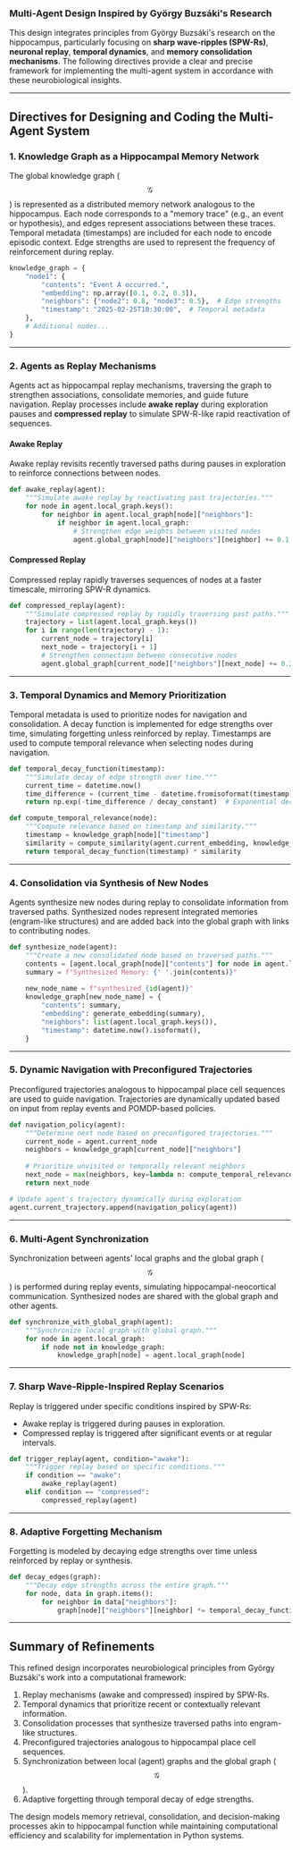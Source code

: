 ### **Multi-Agent Design Inspired by György Buzsáki's Research**

This design integrates principles from György Buzsáki's research on the hippocampus, particularly focusing on **sharp wave-ripples (SPW-Rs)**, **neuronal replay**, **temporal dynamics**, and **memory consolidation mechanisms**. The following directives provide a clear and precise framework for implementing the multi-agent system in accordance with these neurobiological insights.

---

## **Directives for Designing and Coding the Multi-Agent System**

### **1. Knowledge Graph as a Hippocampal Memory Network**
The global knowledge graph ($$ \mathcal{G} $$) is represented as a distributed memory network analogous to the hippocampus. Each node corresponds to a "memory trace" (e.g., an event or hypothesis), and edges represent associations between these traces. Temporal metadata (timestamps) are included for each node to encode episodic context. Edge strengths are used to represent the frequency of reinforcement during replay.

```python
knowledge_graph = {
    "node1": {
        "contents": "Event A occurred.",
        "embedding": np.array([0.1, 0.2, 0.3]),
        "neighbors": {"node2": 0.8, "node3": 0.5},  # Edge strengths
        "timestamp": "2025-02-25T10:30:00",  # Temporal metadata
    },
    # Additional nodes...
}
```

---

### **2. Agents as Replay Mechanisms**
Agents act as hippocampal replay mechanisms, traversing the graph to strengthen associations, consolidate memories, and guide future navigation. Replay processes include **awake replay** during exploration pauses and **compressed replay** to simulate SPW-R-like rapid reactivation of sequences.

#### Awake Replay
Awake replay revisits recently traversed paths during pauses in exploration to reinforce connections between nodes.

```python
def awake_replay(agent):
    """Simulate awake replay by reactivating past trajectories."""
    for node in agent.local_graph.keys():
        for neighbor in agent.local_graph[node]["neighbors"]:
            if neighbor in agent.local_graph:
                # Strengthen edge weights between visited nodes
                agent.global_graph[node]["neighbors"][neighbor] += 0.1
```

#### Compressed Replay
Compressed replay rapidly traverses sequences of nodes at a faster timescale, mirroring SPW-R dynamics.

```python
def compressed_replay(agent):
    """Simulate compressed replay by rapidly traversing past paths."""
    trajectory = list(agent.local_graph.keys())
    for i in range(len(trajectory) - 1):
        current_node = trajectory[i]
        next_node = trajectory[i + 1]
        # Strengthen connection between consecutive nodes
        agent.global_graph[current_node]["neighbors"][next_node] += 0.2
```

---

### **3. Temporal Dynamics and Memory Prioritization**
Temporal metadata is used to prioritize nodes for navigation and consolidation. A decay function is implemented for edge strengths over time, simulating forgetting unless reinforced by replay. Timestamps are used to compute temporal relevance when selecting nodes during navigation.

```python
def temporal_decay_function(timestamp):
    """Simulate decay of edge strength over time."""
    current_time = datetime.now()
    time_difference = (current_time - datetime.fromisoformat(timestamp)).total_seconds()
    return np.exp(-time_difference / decay_constant)  # Exponential decay

def compute_temporal_relevance(node):
    """Compute relevance based on timestamp and similarity."""
    timestamp = knowledge_graph[node]["timestamp"]
    similarity = compute_similarity(agent.current_embedding, knowledge_graph[node]["embedding"])
    return temporal_decay_function(timestamp) * similarity
```

---

### **4. Consolidation via Synthesis of New Nodes**
Agents synthesize new nodes during replay to consolidate information from traversed paths. Synthesized nodes represent integrated memories (engram-like structures) and are added back into the global graph with links to contributing nodes.

```python
def synthesize_node(agent):
    """Create a new consolidated node based on traversed paths."""
    contents = [agent.local_graph[node]["contents"] for node in agent.local_graph]
    summary = f"Synthesized Memory: {' '.join(contents)}"
    
    new_node_name = f"synthesized_{id(agent)}"
    knowledge_graph[new_node_name] = {
        "contents": summary,
        "embedding": generate_embedding(summary),
        "neighbors": list(agent.local_graph.keys()),
        "timestamp": datetime.now().isoformat(),
    }
```

---

### **5. Dynamic Navigation with Preconfigured Trajectories**
Preconfigured trajectories analogous to hippocampal place cell sequences are used to guide navigation. Trajectories are dynamically updated based on input from replay events and POMDP-based policies.

```python
def navigation_policy(agent):
    """Determine next node based on preconfigured trajectories."""
    current_node = agent.current_node
    neighbors = knowledge_graph[current_node]["neighbors"]
    
    # Prioritize unvisited or temporally relevant neighbors
    next_node = max(neighbors, key=lambda n: compute_temporal_relevance(n))
    return next_node

# Update agent's trajectory dynamically during exploration
agent.current_trajectory.append(navigation_policy(agent))
```

---

### **6. Multi-Agent Synchronization**
Synchronization between agents' local graphs and the global graph ($$ \mathcal{G} $$) is performed during replay events, simulating hippocampal-neocortical communication. Synthesized nodes are shared with the global graph and other agents.

```python
def synchronize_with_global_graph(agent):
    """Synchronize local graph with global graph."""
    for node in agent.local_graph:
        if node not in knowledge_graph:
            knowledge_graph[node] = agent.local_graph[node]
```

---

### **7. Sharp Wave-Ripple-Inspired Replay Scenarios**
Replay is triggered under specific conditions inspired by SPW-Rs:
- Awake replay is triggered during pauses in exploration.
- Compressed replay is triggered after significant events or at regular intervals.

```python
def trigger_replay(agent, condition="awake"):
    """Trigger replay based on specific conditions."""
    if condition == "awake":
        awake_replay(agent)
    elif condition == "compressed":
        compressed_replay(agent)
```

---

### **8. Adaptive Forgetting Mechanism**
Forgetting is modeled by decaying edge strengths over time unless reinforced by replay or synthesis.

```python
def decay_edges(graph):
    """Decay edge strengths across the entire graph."""
    for node, data in graph.items():
        for neighbor in data["neighbors"]:
            graph[node]["neighbors"][neighbor] *= temporal_decay_function(data["timestamp"])
```

---

## **Summary of Refinements**
This refined design incorporates neurobiological principles from György Buzsáki's work into a computational framework:
1. Replay mechanisms (awake and compressed) inspired by SPW-Rs.
2. Temporal dynamics that prioritize recent or contextually relevant information.
3. Consolidation processes that synthesize traversed paths into engram-like structures.
4. Preconfigured trajectories analogous to hippocampal place cell sequences.
5. Synchronization between local (agent) graphs and the global graph ($$ \mathcal{G} $$).
6. Adaptive forgetting through temporal decay of edge strengths.

The design models memory retrieval, consolidation, and decision-making processes akin to hippocampal function while maintaining computational efficiency and scalability for implementation in Python systems.
